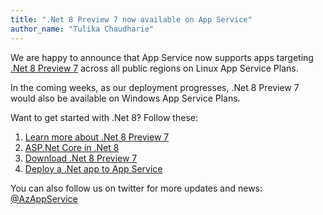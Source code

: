 ```yaml
---
title: ".Net 8 Preview 7 now available on App Service"
author_name: "Tulika Chaudharie"
---
```


We are happy to announce that App Service now supports apps targeting [.Net 8 Preview 7](https://dotnet.microsoft.com/en-us/download/dotnet/8.0) across all public regions on Linux App Service Plans.

In the coming weeks, as our deployment progresses, .Net 8 Preview 7 would also be available on Windows App Service Plans.

Want to get started with .Net 8? Follow these:

1. [Learn more about .Net 8 Preview 7](https://devblogs.microsoft.com/dotnet/announcing-dotnet-8-preview-7/)
2. [ASP.Net Core in .Net 8](https://devblogs.microsoft.com/dotnet/asp-net-core-updates-in-dotnet-8-preview-7/)
3. [Download .Net 8 Preview 7](https://dotnet.microsoft.com/en-us/download/dotnet/8.0)
4. [Deploy a .Net app to App Service](https://docs.microsoft.com/azure/app-service/quickstart-dotnetcore?tabs=net60&pivots=development-environment-vs)

You can also follow us on twitter for more updates and news: [@AzAppService](https://twitter.com/AzAppService/)
